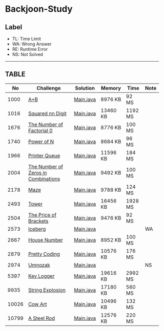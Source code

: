 # Backjoon-Study

## Label

* TL: Time Limit
* WA: Wrong Answer
* RE: Runtime Error
* NS: Not Solved

---

## TABLE

| No    | Challenge                                                                   | Solution                                        | Memory   | Time    | Note   |
| ----- | --------------------------------------------------------------------------- | ----------------------------------------------- | -------- | ------- | ------ |
|  1000 | [A+B](https://www.acmicpc.net/problem/1000)                                 | [Main.java](src/bj100x/bj1000/Main.java?ts=4)   |  8976 KB |   92 MS |        |
|  1016 | [Squared nn Digit](https://www.acmicpc.net/problem/1016)                    | [Main.java](src/bj101x/bj1016/Main.java?ts=4)   | 13460 KB | 1192 MS |        |
|  1676 | [The Number of Factorial 0](https://www.acmicpc.net/problem/1676)           | [Main.java](src/bj167x/bj1676/Main.java?ts=4)   |  8776 KB |  100 MS |        |
|  1740 | [Power of N](https://www.acmicpc.net/problem/1740)                          | [Main.java](src/bj174x/bj1740/Main.java?ts=4)   |  8684 KB |   96 MS |        |
|  1966 | [Printer Queue](https://www.acmicpc.net/problem/1966)                       | [Main.java](src/bj196x/bj1966/Main.java?ts=4)   | 11596 KB |  184 MS |        |
|  2004 | [The Number of Zeros in Combinations](https://www.acmicpc.net/problem/2004) | [Main.java](src/bj200x/bj2004/Main.java?ts=4)   |  9492 KB |  100 MS |        |
|  2178 | [Maze](https://www.acmicpc.net/problem/2178)                                | [Main.java](src/bj217x/bj2178/Main.java?ts=4)   |  9788 KB |  124 MS |        |
|  2493 | [Tower](https://www.acmicpc.net/problem/2493)                               | [Main.java](src/bj249x/bj2493/Main.java?ts=4)   | 16456 KB | 1928 MS |        |
|  2504 | [The Price of Brackets](https://www.acmicpc.net/problem/2504)               | [Main.java](src/bj250x/bj2504/Main.java?ts=4)   |  9476 KB |   92 MS |        |
|  2573 | [Iceberg](https://www.acmicpc.net/problem/2573)                             | [Main.java](src/bj257x/bj2573/Main.java?ts=4)   |          |         |     WA |
|  2667 | [House Number](https://www.acmicpc.net/problem/2667)                        | [Main.java](src/bj266x/bj2667/Main.java?ts=4)   |  8952 KB |  100 MS |        |
|  2879 | [Pretty Coding](https://www.acmicpc.net/problem/2879)                       | [Main.java](src/bj287x/bj2879/Main.java?ts=4)   | 10576 KB |  176 MS |        |
|  2974 | [Umnozak](https://www.acmicpc.net/problem/2974)                             | [Main.java](src/bj297x/bj2974/Main.java?ts=4)   |          |         |     NS |
|  5397 | [Key Logger](https://www.acmicpc.net/problem/5397)                          | [Main.java](src/bj539x/bj5397/Main.java?ts=4)   | 19616 KB | 2992 MS |        |
|  9935 | [String Explosion](https://www.acmicpc.net/problem/9935)                    | [Main.java](src/bj993x/bj9935/Main.java?ts=4)   | 17180 KB |  560 MS |        |
| 10026 | [Cow Art](https://www.acmicpc.net/problem/10026)                            | [Main.java](src/bj1002x/bj10026/Main.java?ts=4) | 10496 KB |  132 MS |        |
| 10799 | [A Steel Rod](https://www.acmicpc.net/problem/10799)                        | [Main.java](src/bj1079x/bj10799/Main.java?ts=4) | 12576 KB |  220 MS |        |
